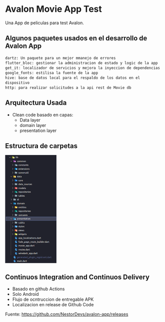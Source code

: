 # Avalon Movie App Test

Una App de peliculas para test Avalon.

## Algunos paquetes usados en el desarrollo de Avalon App

```
dartz: Un paquete para un mejor mmanejo de errores
flutter_bloc: gestionar la administracion de estado y logic de la app
get_it: localizador de servicios y mejora la inyeccion de dependencias
google_fonts: estilisa la fuente de la app
hive: base de datos local para el respaldo de los datos en el dispositivo
http: para realizar solicitudes a la api rest de Movie db
```

## Arquitectura Usada

- Clean code basado en capas:
  - Data layer
  - domain layer
  - presentation layer

## Estructura de carpetas

<img src="screenshot/folder-tree.png" height=350></img>

## Continuos Integration and Continuos Delivery

- Basado en github Actions
- Solo Android
- Flujo de ocntruccion de entregable APK
- Localizacion en release de Github Code

Fuente:
https://github.com/NestorDevs/avalon-app/releases
